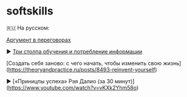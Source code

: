 # softskills

🇷🇺 На русском:

[Аргумент в переговорах](https://kinzhal.media/leverage/)

▶️ [Три столпа обучения и потребление информации](https://www.youtube.com/watch?v=kipNqA1LKmc)

[Создать себя заново: с чего начать, чтобы изменить свою жизнь] (https://theoryandpractice.ru/posts/8493-reinvent-yourself)

▶️ [«Приницпы успеха» Рэя Далио (за 30 минут)] (https://www.youtube.com/watch?v=vKXk2Yhm58o)
